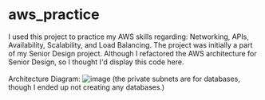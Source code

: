 # aws_practice
I used this project to practice my AWS skills regarding: Networking, APIs, Availability, Scalability, and Load Balancing.
The project was initially a part of my Senior Design project. Although I refactored the AWS architecture for Senior Design, so I thought I'd display this code here.
<br>
<br>
Architecture Diagram:
![image](https://github.com/user-attachments/assets/63b69cc4-55e7-41b8-b99c-c364144255e5)
(the private subnets are for databases, though I ended up not creating any databases.)
